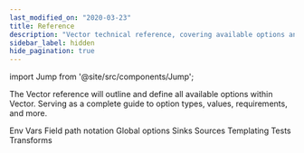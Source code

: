 ```yaml
---
last_modified_on: "2020-03-23"
title: Reference
description: "Vector technical reference, covering available options and settings."
sidebar_label: hidden
hide_pagination: true
---
```


import Jump from '@site/src/components/Jump';

The Vector reference will outline and define all available options within
Vector. Serving as a complete guide to option types, values, requirements,
and more.

<Jump to="/docs/reference/env-vars/">Env Vars</Jump>
<Jump to="/docs/reference/field-path-notation/">Field path notation</Jump>
<Jump to="/docs/reference/global-options/">Global options</Jump>
<Jump to="/docs/reference/sinks/">Sinks</Jump>
<Jump to="/docs/reference/sources/">Sources</Jump>
<Jump to="/docs/reference/templating/">Templating</Jump>
<Jump to="/docs/reference/tests/">Tests</Jump>
<Jump to="/docs/reference/transforms/">Transforms</Jump>



